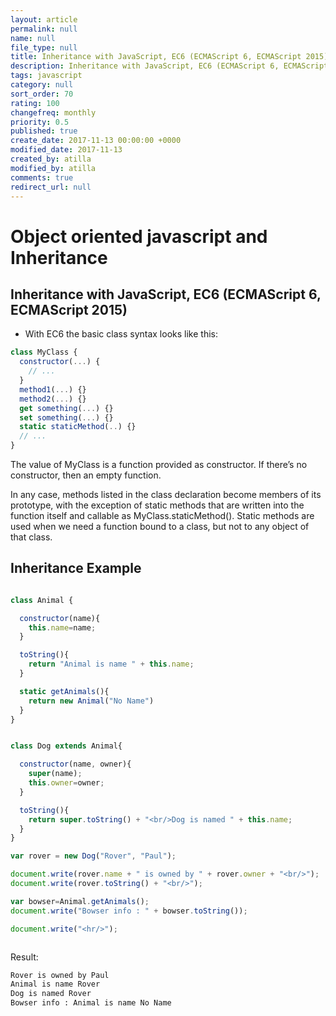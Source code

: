 ```yaml
---
layout: article
permalink: null
name: null
file_type: null
title: Inheritance with JavaScript, EC6 (ECMAScript 6, ECMAScript 2015)
description: Inheritance with JavaScript, EC6 (ECMAScript 6, ECMAScript 2015)
tags: javascript
category: null
sort_order: 70
rating: 100
changefreq: monthly
priority: 0.5
published: true
create_date: 2017-11-13 00:00:00 +0000
modified_date: 2017-11-13
created_by: atilla
modified_by: atilla
comments: true
redirect_url: null
---
```


# Object oriented javascript and Inheritance


## Inheritance with JavaScript, EC6 (ECMAScript 6, ECMAScript 2015)

- With EC6 the basic class syntax looks like this:

```javascript
class MyClass {
  constructor(...) {
    // ...
  }
  method1(...) {}
  method2(...) {}
  get something(...) {}
  set something(...) {}
  static staticMethod(..) {}
  // ...
}
```
The value of MyClass is a function provided as constructor. If there’s no constructor, then an empty function.

In any case, methods listed in the class declaration become members of its prototype, with the exception of static methods that are written into the function itself and callable as MyClass.staticMethod(). Static methods are used when we need a function bound to a class, but not to any object of that class.

## Inheritance Example
```javascript

class Animal {

  constructor(name){
    this.name=name;
  }

  toString(){
    return "Animal is name " + this.name;
  }

  static getAnimals(){
    return new Animal("No Name")
  }
}


class Dog extends Animal{

  constructor(name, owner){
    super(name);
    this.owner=owner;
  }

  toString(){
    return super.toString() + "<br/>Dog is named " + this.name;
  }
}

var rover = new Dog("Rover", "Paul");

document.write(rover.name + " is owned by " + rover.owner + "<br/>");
document.write(rover.toString() + "<br/>");

var bowser=Animal.getAnimals();
document.write("Bowser info : " + bowser.toString());

document.write("<hr/>");



```
Result:
```bash
Rover is owned by Paul
Animal is name Rover
Dog is named Rover
Bowser info : Animal is name No Name
```
